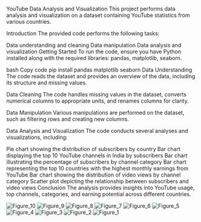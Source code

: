 YouTube Data Analysis and Visualization
This project performs data analysis and visualization on a dataset containing YouTube statistics from various countries.

Introduction
The provided code performs the following tasks:

Data understanding and cleaning
Data manipulation
Data analysis and visualization
Getting Started
To run the code, ensure you have Python installed along with the required libraries: pandas, matplotlib, seaborn.

bash
Copy code
pip install pandas matplotlib seaborn
Data Understanding
The code reads the dataset and provides an overview of the data, including its structure and missing values.

Data Cleaning
The code handles missing values in the dataset, converts numerical columns to appropriate units, and renames columns for clarity.

Data Manipulation
Various manipulations are performed on the dataset, such as filtering rows and creating new columns.

Data Analysis and Visualization
The code conducts several analyses and visualizations, including:

Pie chart showing the distribution of subscribers by country
Bar chart displaying the top 10 YouTube channels in India by subscribers
Bar chart illustrating the percentage of subscribers by channel category
Bar chart representing the top 10 countries with the highest monthly earnings from YouTube
Bar chart showing the distribution of video views by channel category
Scatter plot depicting the relationship between subscribers and video views
Conclusion
The analysis provides insights into YouTube usage, top channels, categories, and earning potential across different countries.



![Figure_10](https://github.com/neetuladumor/Global-Youtube-Statistics/assets/162287784/bb601b05-ca47-4d76-948a-6676d0232e6e)
![Figure_9](https://github.com/neetuladumor/Global-Youtube-Statistics/assets/162287784/3ce68606-5602-4b63-8c8a-462d32a92a4b)
![Figure_8](https://github.com/neetuladumor/Global-Youtube-Statistics/assets/162287784/7653f328-ecb2-49bc-aeb0-8ee47940af4c)
![Figure_7](https://github.com/neetuladumor/Global-Youtube-Statistics/assets/162287784/dceeea4b-4555-4e0a-b403-5e77a3e24bad)
![Figure_6](https://github.com/neetuladumor/Global-Youtube-Statistics/assets/162287784/89ff2c63-98b2-4261-b5d7-9ce111f3aa6d)
![Figure_5](https://github.com/neetuladumor/Global-Youtube-Statistics/assets/162287784/e82c2ad9-ecd7-498b-8ef7-ef0ed8734c25)
![Figure_4](https://github.com/neetuladumor/Global-Youtube-Statistics/assets/162287784/66683e7a-8c16-4d4f-a125-3a3e5b171b67)
![Figure_3](https://github.com/neetuladumor/Global-Youtube-Statistics/assets/162287784/39dbfca0-4749-4076-827b-0da4f0174d89)
![Figure_2](https://github.com/neetuladumor/Global-Youtube-Statistics/assets/162287784/fff899e6-ae88-49cc-96cb-0a183ef44139)
![Figure_1](https://github.com/neetuladumor/Global-Youtube-Statistics/assets/162287784/9f893024-6971-413e-b044-d457fc28e285)

